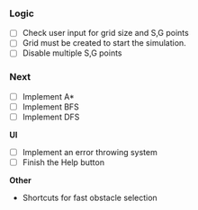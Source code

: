 ### Logic

- [ ] Check user input for grid size and S,G points
- [ ] Grid must be created to start the simulation.
- [ ] Disable multiple S,G points

### Next

- [ ] Implement A\*
- [ ] Implement BFS
- [ ] Implement DFS

**UI**

- [ ] Implement an error throwing system
- [ ] Finish the Help button

**Other**

- Shortcuts for fast obstacle selection
